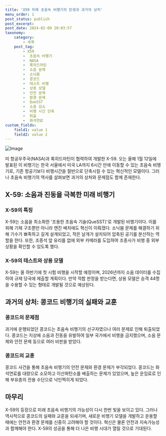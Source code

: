 ```yaml
---
title: 'X59 미래 초음속 비행기의 탄생과 과거의 상처'
menu_order: 1
post_status: publish
post_excerpt: 
post_date: 2024-02-09 20:03:57
taxonomy:
    category:
        - 세계
    post_tag:
        - X59
        -  초음속 비행기
        -  NASA
        -  록히드마틴
        -  소음 문제
        -  소닉붐
        -  콩코드
        -  테스트 비행
        -  상용 모델
        -  안전 문제
        -  환경 문제
        -  QueSST
        -  소음 감소
        -  비행 시간 단축
        -  퇴출
        -  화석연료
custom_fields:
    field1: value 1
    field2: value 2
---
```


![Image](https://imgnews.pstatic.net/image/030/2024/02/09/0003180045_001_20240209085301092.jpg?type=w647)

미 항공우주국(NASA)과 록히드마틴이 협력하여 개발한 X-59. 오는 올해 1월 12일에 발표된 이 비행기는 한국 서울에서 미국 LA까지 6시간 만에 이동할 수 있는 초음속 비행기로, 기존 항공기보다 비행시간을 절반으로 단축시킬 수 있는 혁신적인 모델이다. 그러나 초음속 비행기의 역사를 살펴보면 과거의 상처와 문제점도 함께 존재한다.
## X-59: 소음과 진동을 극복한 미래 비행기
### X-59의 특징
X-59는 소음을 최소화한 '조용한 초음속 기술(QueSST)'로 개발된 비행기이다. 이를 위해 기체 구조뿐만 아니라 엔진 배치에도 혁신이 이뤄졌다. 소닉붐 문제를 해결하기 위해 기수가 뾰족하고 길게 설계되었고, 작은 날개가 설치되어 압축된 공기를 분산하는 역할을 한다. 또한, 조종석 앞 유리를 없애 외부 카메라를 도입하여 조종사가 비행 중 외부 상황을 확인할 수 있도록 했다.
### X-59의 테스트와 상용 모델
X-59는 올 하반기에 첫 시험 비행을 시작할 예정이며, 2026년까지 소음 데이터를 수집하여 규제 당국에 제출할 계획이다. 만약 적합 판정을 받는다면, 상용 모델은 승객 44명을 수용할 수 있는 형태로 개발될 것으로 예상된다.
## 과거의 상처: 콩코드 비행기의 실패와 교훈
### 콩코드의 문제점
과거에 운행되었던 콩코드는 초음속 비행기의 선구자였으나 여러 문제로 인해 퇴출되었다. 콩코드는 지상에 소음과 진동을 유발하여 일부 국가에서 비행을 금지했으며, 소음 문제와 안전 문제 등으로 여러 비판을 받았다.
### 콩코드의 교훈
콩코드 사건을 통해 초음속 비행기의 안전 문제와 환경 문제가 부각되었다. 콩코드는 화석연료를 대량으로 소모하고 이산화탄소를 배출하는 문제가 있었으며, 높은 운임료로 인해 부유층의 전용 수단으로 낙인찍히게 되었다.
## 마무리
X-59의 등장으로 미래 초음속 비행기의 가능성이 다시 한번 빛을 보이고 있다. 그러나 역사적으로 콩코드의 실패와 교훈을 되새기며, 새로운 비행기 모델을 개발하고 운용할 때에는 안전과 환경 문제를 신중히 고려해야 할 것이다. 혁신은 물론 안전과 지속가능성과 함께해야 한다. X-59의 성공을 통해 더 나은 비행 시대가 열릴 것으로 기대된다.
